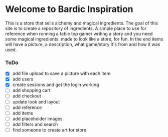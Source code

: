 # Welcome to Bardic Inspiration

This is a store that sells alchemy and magical ingredients. The goal of this
site is to create a repository of ingredients. A simple place to use for reference when
running a table top game/ writing a story and you need some magical ingredients.
made to look like a store, for fun. In the end items will have a picture, a description,
what game/story it's from and how it was used.

### ToDo
* [x] add file upload to save a picture with each item
* [x] add users
* [x] create sessions and get the login working
* [ ] add shopping cart
* [ ] add checkout
* [ ] update look and layout
* [ ] add reference
* [ ] add items
* [ ] add placeholder images
* [ ] add filters and search
* [ ] find someone to create art for store